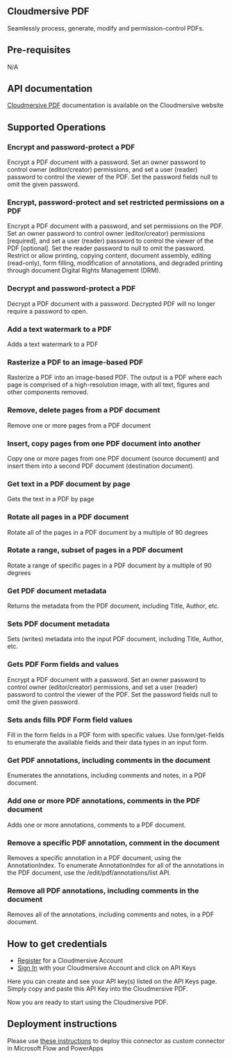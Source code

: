 ﻿
## Cloudmersive PDF
Seamlessly process, generate, modify and permission-control PDFs.

## Pre-requisites
N/A

## API documentation
[Cloudmersive PDF](https://cloudmersive.com/pdf-api) documentation is available on the Cloudmersive website


## Supported Operations
### Encrypt and password-protect a PDF
Encrypt a PDF document with a password.  Set an owner password to control owner (editor/creator) permissions, and set a user (reader) password to control the viewer of the PDF.  Set the password fields null to omit the given password.

### Encrypt, password-protect and set restricted permissions on a PDF
Encrypt a PDF document with a password, and set permissions on the PDF.  Set an owner password to control owner (editor/creator) permissions [required], and set a user (reader) password to control the viewer of the PDF [optional].  Set the reader password to null to omit the password.  Restrict or allow printing, copying content, document assembly, editing (read-only), form filling, modification of annotations, and degraded printing through document Digital Rights Management (DRM).

### Decrypt and password-protect a PDF
Decrypt a PDF document with a password.  Decrypted PDF will no longer require a password to open.

### Add a text watermark to a PDF
Adds a text watermark to a PDF

### Rasterize a PDF to an image-based PDF
Rasterize a PDF into an image-based PDF.  The output is a PDF where each page is comprised of a high-resolution image, with all text, figures and other components removed.

### Remove, delete pages from a PDF document
Remove one or more pages from a PDF document

### Insert, copy pages from one PDF document into another
Copy one or more pages from one PDF document (source document) and insert them into a second PDF document (destination document).

### Get text in a PDF document by page
Gets the text in a PDF by page

### Rotate all pages in a PDF document
Rotate all of the pages in a PDF document by a multiple of 90 degrees

### Rotate a range, subset of pages in a PDF document
Rotate a range of specific pages in a PDF document by a multiple of 90 degrees

### Get PDF document metadata
Returns the metadata from the PDF document, including Title, Author, etc.

### Sets PDF document metadata
Sets (writes) metadata into the input PDF document, including Title, Author, etc.

### Gets PDF Form fields and values
Encrypt a PDF document with a password.  Set an owner password to control owner (editor/creator) permissions, and set a user (reader) password to control the viewer of the PDF.  Set the password fields null to omit the given password.

### Sets ands fills PDF Form field values
Fill in the form fields in a PDF form with specific values.  Use form/get-fields to enumerate the available fields and their data types in an input form.

### Get PDF annotations, including comments in the document
Enumerates the annotations, including comments and notes, in a PDF document.

### Add one or more PDF annotations, comments in the PDF document
Adds one or more annotations, comments to a PDF document.

### Remove a specific PDF annotation, comment in the document
Removes a specific annotation in a PDF document, using the AnnotationIndex.  To enumerate AnnotationIndex for all of the annotations in the PDF document, use the /edit/pdf/annotations/list API.

### Remove all PDF annotations, including comments in the document
Removes all of the annotations, including comments and notes, in a PDF document.



## How to get credentials
- [Register](https://account.cloudmersive.com/signup) for a Cloudmersive Account
- [Sign In](https://account.cloudmersive.com/login) with your Cloudmersive Account and click on API Keys

Here you can create and see your API key(s) listed on the API Keys page.  Simply copy and paste this API Key into the Cloudmersive PDF.

Now you are ready to start using the Cloudmersive PDF.


## Deployment instructions
Please use [these instructions](https://docs.microsoft.com/en-us/connectors/custom-connectors/paconn-cli) to deploy this connector as custom connector in Microsoft Flow and PowerApps

